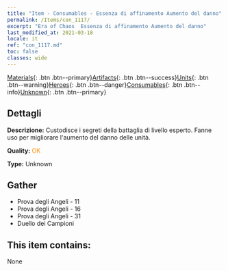 ```yaml
---
title: "Item - Consumables - Essenza di affinamento Aumento del danno"
permalink: /Items/con_1117/
excerpt: "Era of Chaos  Essenza di affinamento Aumento del danno"
last_modified_at: 2021-03-18
locale: it
ref: "con_1117.md"
toc: false
classes: wide
---
```

 [Materials](/it/Items/){: .btn .btn--primary}[Artifacts](/it/Items/Artifacts/){: .btn .btn--success}[Units](/it/Items/Units/){: .btn .btn--warning}[Heroes](/it/Items/Heroes/){: .btn .btn--danger}[Consumables](/it/Items/Consumables/){: .btn .btn--info}[Unknown](/it/Items/Unknown/){: .btn .btn--primary}

## Dettagli
 **Descrizione:** Custodisce i segreti della battaglia di livello esperto. Fanne uso per migliorare l'aumento del danno delle unità.

 **Quality:** <span style="color: #FF8C00">OK</span>

 **Type:** Unknown

## Gather

*    Prova degli Angeli - 11 
*    Prova degli Angeli - 16 
*    Prova degli Angeli - 31 
*    Duello dei Campioni 

## This item contains:

  None

